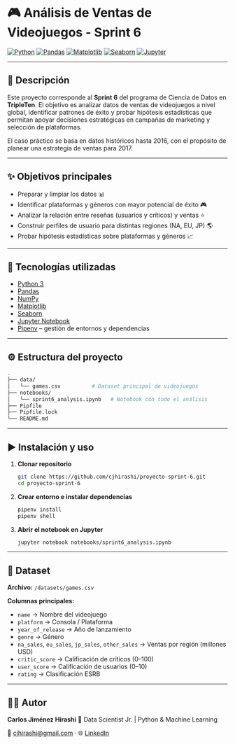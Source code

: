 # 🎮 Análisis de Ventas de Videojuegos - Sprint 6

[![Python](https://img.shields.io/badge/Python-3.x-blue?logo=python)](https://www.python.org/)
[![Pandas](https://img.shields.io/badge/Pandas-Data%20Analysis-green?logo=pandas)](https://pandas.pydata.org/)
[![Matplotlib](https://img.shields.io/badge/Matplotlib-Visualization-orange?logo=plotly)](https://matplotlib.org/)
[![Seaborn](https://img.shields.io/badge/Seaborn-Stats%20Plots-teal?logo=python)](https://seaborn.pydata.org/)
[![Jupyter](https://img.shields.io/badge/Jupyter-Notebook-orange?logo=jupyter)](https://jupyter.org/)

---

## 🚀 Descripción

Este proyecto corresponde al **Sprint 6** del programa de Ciencia de Datos en **TripleTen**.
El objetivo es analizar datos de ventas de videojuegos a nivel global, identificar patrones de éxito y probar hipótesis estadísticas que permitan apoyar decisiones estratégicas en campañas de marketing y selección de plataformas.

El caso práctico se basa en datos históricos hasta 2016, con el propósito de planear una estrategia de ventas para 2017.

---

## ✨ Objetivos principales

* Preparar y limpiar los datos 📊
* Identificar plataformas y géneros con mayor potencial de éxito 🎮
* Analizar la relación entre reseñas (usuarios y críticos) y ventas ⭐
* Construir perfiles de usuario para distintas regiones (NA, EU, JP) 🌎
* Probar hipótesis estadísticas sobre plataformas y géneros 📈

---

## 🧰 Tecnologías utilizadas

* [Python 3](https://www.python.org/)
* [Pandas](https://pandas.pydata.org/)
* [NumPy](https://numpy.org/)
* [Matplotlib](https://matplotlib.org/)
* [Seaborn](https://seaborn.pydata.org/)
* [Jupyter Notebook](https://jupyter.org/)
* [Pipenv](https://pipenv.pypa.io/en/latest/) – gestión de entornos y dependencias

---

## ⚙️ Estructura del proyecto

```bash
.
├── data/
│   └── games.csv          # Dataset principal de videojuegos
├── notebooks/
│   └── sprint6_analysis.ipynb   # Notebook con todo el análisis
├── Pipfile
├── Pipfile.lock
└── README.md
```

---

## ▶️ Instalación y uso

1. **Clonar repositorio**

   ```bash
   git clone https://github.com/cjhirashi/proyecto-sprint-6.git
   cd proyecto-sprint-6
   ```

2. **Crear entorno e instalar dependencias**

   ```bash
   pipenv install
   pipenv shell
   ```

3. **Abrir el notebook en Jupyter**

   ```bash
   jupyter notebook notebooks/sprint6_analysis.ipynb
   ```

---

## 📑 Dataset

**Archivo:** `/datasets/games.csv`

**Columnas principales:**

* `name` → Nombre del videojuego
* `platform` → Consola / Plataforma
* `year_of_release` → Año de lanzamiento
* `genre` → Género
* `na_sales`, `eu_sales`, `jp_sales`, `other_sales` → Ventas por región (millones USD)
* `critic_score` → Calificación de críticos (0–100)
* `user_score` → Calificación de usuarios (0–10)
* `rating` → Clasificación ESRB

---

## 👨‍💻 Autor

**Carlos Jiménez Hirashi**
💼 Data Scientist Jr. | Python & Machine Learning

📧 [cjhirashi@gmail.com](mailto:cjhirashi@gmail.com) · 🌐 [LinkedIn](https://www.linkedin.com/in/cjhirashi)
